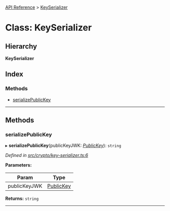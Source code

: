 [API Reference](../README.md) > [KeySerializer](../classes/keyserializer.md)

# Class: KeySerializer

## Hierarchy

**KeySerializer**

## Index

### Methods

* [serializePublicKey](keyserializer.md#serializepublickey)

---

## Methods

<a id="serializepublickey"></a>

###  serializePublicKey

▸ **serializePublicKey**(publicKeyJWK: *[PublicKey](../interfaces/publickey.md)*): `string`

*Defined in [src/crypto/key-serializer.ts:6](https://github.com/repux/repux-lib/blob/09025a1/src/crypto/key-serializer.ts#L6)*

**Parameters:**

| Param | Type |
| ------ | ------ |
| publicKeyJWK | [PublicKey](../interfaces/publickey.md) |

**Returns:** `string`

___


